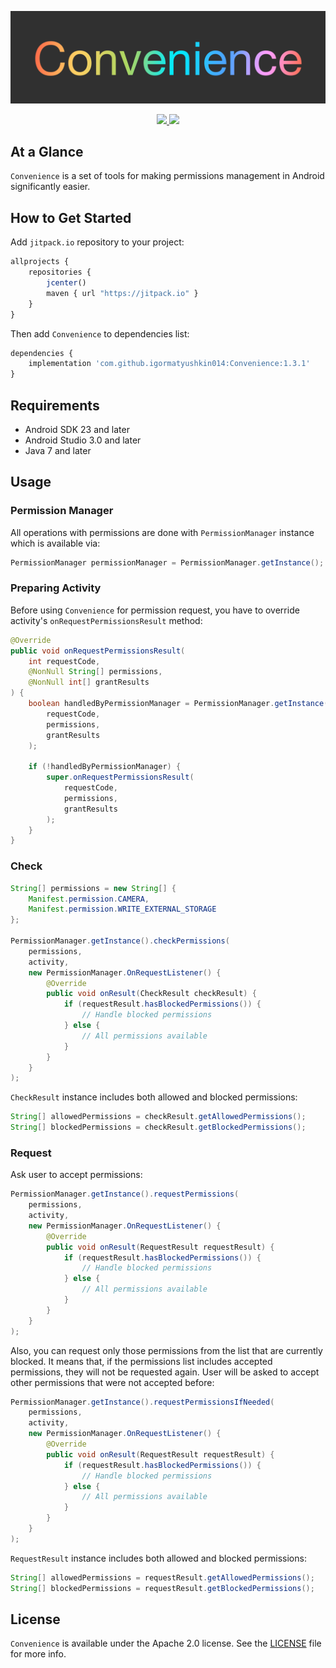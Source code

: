 <p align="center" >
	<img src="/images/logo_2048_600.png" alt="Convenience" title="Convenience">
</p>

<p align="center">
	<a href="https://http://www.android.com">
		<img src="https://img.shields.io/badge/android-23-green.svg?style=flat">
	</a>
	<a href="https://tldrlegal.com/license/apache-license-2.0-(apache-2.0)">
		<img src="https://img.shields.io/badge/License-Apache 2.0-blue.svg?style=flat">
	</a>
</p>

## At a Glance

`Convenience` is a set of tools for making permissions management in Android significantly easier.

## How to Get Started

Add `jitpack.io` repository to your project:

```javascript
allprojects {
    repositories {
        jcenter()
        maven { url "https://jitpack.io" }
    }
}
```

Then add `Convenience` to dependencies list:

```javascript
dependencies {
    implementation 'com.github.igormatyushkin014:Convenience:1.3.1'
}
```

## Requirements

* Android SDK 23 and later
* Android Studio 3.0 and later
* Java 7 and later

## Usage

### Permission Manager

All operations with permissions are done with `PermissionManager` instance which is available via:

```java
PermissionManager permissionManager = PermissionManager.getInstance();
```

### Preparing Activity

Before using `Convenience` for permission request, you have to override activity's `onRequestPermissionsResult` method:

```java
@Override
public void onRequestPermissionsResult(
    int requestCode,
    @NonNull String[] permissions,
    @NonNull int[] grantResults
) {
    boolean handledByPermissionManager = PermissionManager.getInstance().onRequestPermissionsResult(
        requestCode,
        permissions,
        grantResults
    );

    if (!handledByPermissionManager) {
        super.onRequestPermissionsResult(
            requestCode,
            permissions,
            grantResults
        );
    }
}
```

### Check

```java
String[] permissions = new String[] {
    Manifest.permission.CAMERA,
    Manifest.permission.WRITE_EXTERNAL_STORAGE
};

PermissionManager.getInstance().checkPermissions(
    permissions,
    activity,
    new PermissionManager.OnRequestListener() {
        @Override
        public void onResult(CheckResult checkResult) {
            if (requestResult.hasBlockedPermissions()) {
                // Handle blocked permissions
            } else {
                // All permissions available
            }
        }
    }
);
```

`CheckResult` instance includes both allowed and blocked permissions:

```java
String[] allowedPermissions = checkResult.getAllowedPermissions();
String[] blockedPermissions = checkResult.getBlockedPermissions();
```

### Request

Ask user to accept permissions:

```java
PermissionManager.getInstance().requestPermissions(
    permissions,
    activity,
    new PermissionManager.OnRequestListener() {
        @Override
        public void onResult(RequestResult requestResult) {
            if (requestResult.hasBlockedPermissions()) {
                // Handle blocked permissions
            } else {
                // All permissions available
            }
        }
    }
);
```

Also, you can request only those permissions from the list that are currently blocked. It means that, if the permissions list includes accepted permissions, they will not be requested again. User will be asked to accept other permissions that were not accepted before:

```java
PermissionManager.getInstance().requestPermissionsIfNeeded(
    permissions,
    activity,
    new PermissionManager.OnRequestListener() {
        @Override
        public void onResult(RequestResult requestResult) {
            if (requestResult.hasBlockedPermissions()) {
                // Handle blocked permissions
            } else {
                // All permissions available
            }
        }
    }
);
```

`RequestResult` instance includes both allowed and blocked permissions:

```java
String[] allowedPermissions = requestResult.getAllowedPermissions();
String[] blockedPermissions = requestResult.getBlockedPermissions();
```

## License

`Convenience` is available under the Apache 2.0 license. See the [LICENSE](./LICENSE) file for more info.
